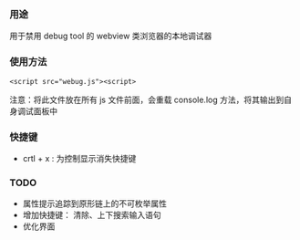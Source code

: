 ### 用途 ###

用于禁用 debug tool 的 webview 类浏览器的本地调试器

### 使用方法 ###

	<script src="webug.js"><script>

注意：将此文件放在所有 js 文件前面，会重载 console.log 方法，将其输出到自身调试面板中

### 快捷键 ###

- crtl + x : 为控制显示消失快捷键

### TODO ###

- 属性提示追踪到原形链上的不可枚举属性
- 增加快捷键： 清除、上下搜索输入语句
- 优化界面

